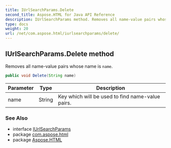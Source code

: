 ```yaml
---
title: IUrlSearchParams.Delete
second_title: Aspose.HTML for Java API Reference
description: IUrlSearchParams method. Removes all name-value pairs whose name is name
type: docs
weight: 20
url: /net/com.aspose.html/iurlsearchparams/delete/
---
```

## IUrlSearchParams.Delete method

Removes all name-value pairs whose name is `name`.

```java
public void Delete(String name)
```

| Parameter | Type | Description |
| --- | --- | --- |
| name | String | Key which will be used to find name-value pairs. |

### See Also

* interface [IUrlSearchParams](../)
* package [com.aspose.html](../../iurlsearchparams/)
* package [Aspose.HTML](../../../)
